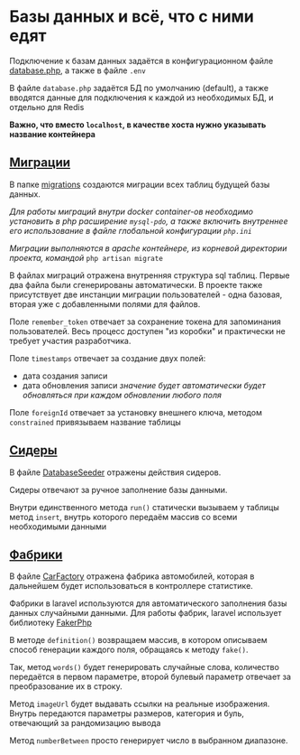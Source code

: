 # Базы данных и всё, что с ними едят

Подключение к базам данных задаётся в конфигурационном файле [database.php](https://github.com/DavidaaWoW/LaravelCarServiceApplication/blob/main/config/database.php), а также в файле ```.env```

В файле ```database.php``` задаётся БД по умолчанию (default), а также вводятся данные для подключения к каждой из необходимых БД, и отдельно для Redis

**Важно, что вместо ```localhost```, в качестве хоста нужно указывать название контейнера**

## [Миграции](https://laravel.com/docs/9.x/migrations)

В папке [migrations](https://github.com/DavidaaWoW/LaravelCarServiceApplication/tree/main/database/migrations) создаются миграции всех таблиц будущей базы данных. 

*Для работы миграций внутри docker container-ов необходимо установить в php расширение ```mysql-pdo```, а также включить внутреннее его использование в файле глобальной конфигурации ```php.ini```*

*Миграции выполняются в apache контейнере, из корневой директории проекта, командой* ```php artisan migrate```

В файлах миграций отражена внутренняя структура sql таблиц. Первые два файла были сгенерированы автоматически. В проекте также присутствует две инстанции миграции пользователей - одна базовая, вторая уже с добавленными полями для файлов.

Поле ```remember_token``` отвечает за сохранение токена для запоминания пользователей. Весь процесс доступен "из коробки" и практически не требует участия разработчика.

Поле ```timestamps``` отвечает за создание двух полей: 

- дата создания записи
- дата обновления записи *значение будет автоматически будет обновляться при каждом обновлении любого поля*

Поле ```foreignId``` отвечает за установку внешнего ключа, методом ```constrained``` привязываем название таблицы

## [Сидеры](https://laravel.com/docs/9.x/seeding)

В файле [DatabaseSeeder](https://github.com/DavidaaWoW/LaravelCarServiceApplication/blob/main/database/seeders/DatabaseSeeder.php) отражены действия сидеров.

Сидеры отвечают за ручное заполнение базы данными.

Внутри единственного метода ```run()``` статически вызываем у таблицы метод ```insert```, внутрь которого передаём массив со всеми необходимыми данными

## [Фабрики](https://laravel.com/docs/9.x/eloquent-factories)

В файле [CarFactory](https://github.com/DavidaaWoW/LaravelCarServiceApplication/blob/main/database/factories/CarFactory.php) отражена фабрика автомобилей, которая в дальнейшем будет использоваться в контроллере статистике.

Фабрики в laravel используются для автоматического заполнения базы данных случайными данными. Для работы фабрик, laravel использует библиотеку [FakerPhp](https://fakerphp.github.io/)

В методе ```definition()``` возвращаем массив, в котором описываем способ генерации каждого поля, обращаясь к методу ```fake()```. 

Так, метод ```words()``` будет генерировать случайные слова, количество передаётся в первом параметре, второй булевый параметр отвечает за преобразование их в строку.

Метод ```imageUrl``` будет выдавать ссылки на реальные изображения. Внутрь передаются параметры размеров, категория и буль, отвечающий за рандомизацию вывода

Метод ```numberBetween``` просто генерирует число в выбранном диапазоне.
